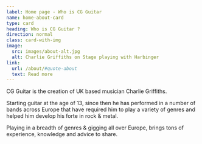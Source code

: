 ```yaml
---
label: Home page - Who is CG Guitar
name: home-about-card
type: card
heading: Who is CG Guitar ?
direction: normal
class: card-with-img
image:
  src: images/about-alt.jpg
  alt: Charlie Griffiths on Stage playing with Harbinger
link:
  url: /about/#quote-about
  text: Read more
---
```

CG Guitar is the creation of UK based musician Charlie Griffiths.

Starting guitar at the age of 13, since then he has performed in a number of bands across Europe that have required him to play a variety of genres and helped him develop his forte in rock & metal.

Playing in a breadth of genres & gigging all over Europe, brings tons of experience, knowledge and advice to share.